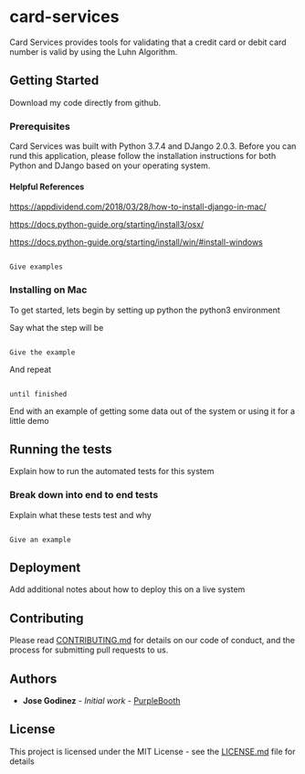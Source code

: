 # card-services

Card Services provides tools for validating that a credit card or debit card number is valid by using the Luhn Algorithm.

## Getting Started

Download my code directly from github. 

### Prerequisites

Card Services was built with Python 3.7.4 and DJango 2.0.3. Before you can rund this application, please follow the installation instructions for both Python and DJango based on your operating system.

#### Helpful References
https://appdividend.com/2018/03/28/how-to-install-django-in-mac/

https://docs.python-guide.org/starting/install3/osx/

https://docs.python-guide.org/starting/install/win/#install-windows
  
```

Give examples

```

  

### Installing on Mac
To get started, lets begin by setting up python the python3 environment

  

Say what the step will be

  

```

Give the example

```

  

And repeat

  

```

until finished

```

  

End with an example of getting some data out of the system or using it for a little demo

  

## Running the tests

  

Explain how to run the automated tests for this system

  

### Break down into end to end tests

  

Explain what these tests test and why

  

```

Give an example

```

## Deployment

  

Add additional notes about how to deploy this on a live system
  

## Contributing

  

Please read [CONTRIBUTING.md](https://gist.github.com/PurpleBooth/b24679402957c63ec426) for details on our code of conduct, and the process for submitting pull requests to us.
  

## Authors

  

* **Jose Godinez** - *Initial work* - [PurpleBooth](https://github.com/PurpleBooth)


## License
This project is licensed under the MIT License - see the [LICENSE.md](LICENSE.md) file for details
